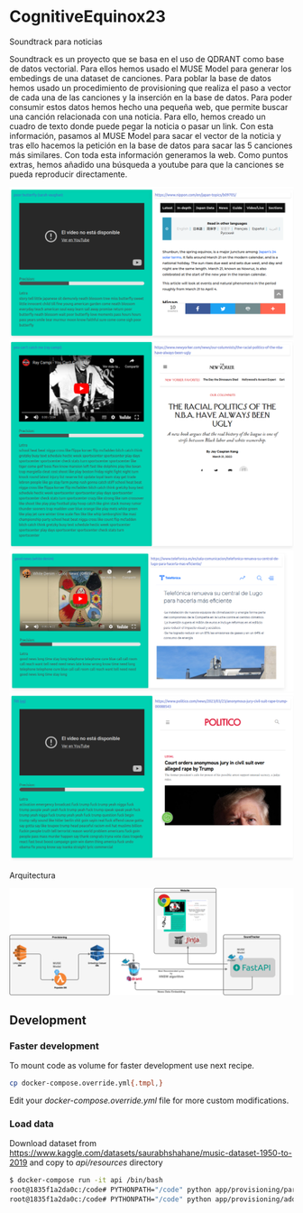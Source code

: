 # CognitiveEquinox23

Soundtrack para noticias

Soundtrack es un proyecto que se basa en el uso de QDRANT como base de datos vectorial. 
Para ellos hemos usado el MUSE Model para generar los embedings de una dataset de canciones. 
Para poblar la base de datos hemos usado un procedimiento de provisioning que realiza el paso a vector de cada una de las canciones y la inserción en la base de datos. 
Para poder consumir estos datos hemos hecho una pequeña web, que permite buscar una canción relacionada con una noticia. 
Para ello, hemos creado un cuadro de texto donde puede pegar la noticia o pasar un link. 
Con esta información, pasamos al MUSE Model para sacar el vector de la noticia y tras ello hacemos la petición en la base de datos para sacar las 5 canciones más similares. 
Con toda esta información generamos la web. Como puntos extras, hemos añadido una búsqueda a youtube para que la canciones se pueda reproducir directamente. 

![equinox](screenshots/equinox.png)
![racial_politics_nba](screenshots/racial_politics_nba.png)
![Telefonica](screenshots/Telefonica.png)
![trump](screenshots/trump.png)

Arquitectura

![arquitectura](screenshots/arquitectura.png)

## Development

### Faster development

To mount code as volume for faster development use next recipe.

```bash
cp docker-compose.override.yml{.tmpl,}
```

Edit your *docker-compose.override.yml* file for more custom modifications.

### Load data

Download dataset from https://www.kaggle.com/datasets/saurabhshahane/music-dataset-1950-to-2019 and copy
to *api/resources* directory

``` bash
$ docker-compose run -it api /bin/bash
root@1835f1a2da0c:/code# PYTHONPATH="/code" python app/provisioning/parse_songs.py
root@1835f1a2da0c:/code# PYTHONPATH="/code" python app/provisioning/add_songs.py
```
